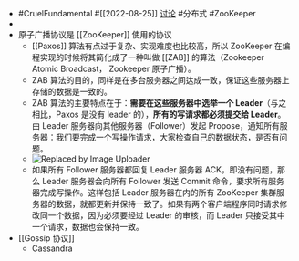 - #CruelFundamental #[[2022-08-25]] [讨论](https://github.com/CYZH1307/CruelFundamental/tree/main/homework/202208/25) #分布式 #ZooKeeper
-
- 原子广播协议是 [[ZooKeeper]] 使用的协议
	- [[Paxos]] 算法有点过于复杂、实现难度也比较高，所以 ZooKeeper 在编程实现的时候将其简化成了一种叫做 [[ZAB]] 的算法（Zookeeper Atomic Broadcast， Zookeeper 原子广播）。
	- ZAB 算法的目的，同样是在多台服务器之间达成一致，保证这些服务器上存储的数据是一致的。
	- ZAB 算法的主要特点在于：**需要在这些服务器中选举一个 Leader**（与之相比，Paxos 是没有 leader 的），**所有的写请求都必须提交给 Leader**。由 Leader 服务器向其他服务器（Follower）发起 Propose，通知所有服务器：我们要完成一个写操作请求，大家检查自己的数据状态，是否有问题。
	- ![Replaced by Image Uploader](https://vip2.loli.io/2022/08/25/VPuzpWXig2vrsBJ.png)
	- 如果所有 Follower 服务器都回复 Leader 服务器 ACK，即没有问题，那么 Leader 服务器会向所有 Follower 发送 Commit 命令，要求所有服务器完成写操作。这样包括 Leader 服务器在内的所有 ZooKeeper 集群服务器的数据，就都更新并保持一致了。如果有两个客户端程序同时请求修改同一个数据，因为必须要经过 Leader 的审核，而 Leader 只接受其中一个请求，数据也会保持一致。
- [[Gossip 协议]]
	- Cassandra
